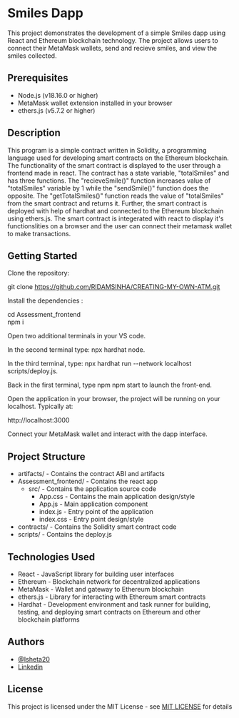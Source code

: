 
# Smiles Dapp

This project demonstrates the development of a simple Smiles dapp using React and Ethereum blockchain technology. The project allows users to connect their MetaMask wallets, send and recieve smiles, and view the smiles collected.

## Prerequisites
- Node.js (v18.16.0 or higher)        
- MetaMask wallet extension installed in your browser   
- ethers.js (v5.7.2 or higher)
## Description
This program is a simple contract written in Solidity, a programming language used for developing smart contracts on the Ethereum blockchain. The functionality of the smart contract is displayed to the user through a frontend made in react. The contract has a state variable, "totalSmiles" and has three functions. The "recieveSmile()" function increases value of "totalSmiles" variable by 1 while the "sendSmile()" function does the opposite. The "getTotalSmiles()" function reads the value of "totalSmiles" from the smart contract and returns it. Further, the smart contract is deployed with help of hardhat and connected to the Ethereum blockchain using ethers.js. The smart contract is integerated with react to display it's functionslities on a browser and the user can connect their metamask wallet to make transactions.


## Getting Started

Clone the repository:

git clone <https://github.com/RIDAMSINHA/CREATING-MY-OWN-ATM.git>

Install the dependencies :

cd Assessment_frontend           
npm i

Open two additional terminals in your VS code.

In the second terminal type: npx hardhat node.

In the third terminal, type: npx hardhat run --network localhost scripts/deploy.js.

Back in the first terminal, type npm npm start to launch the front-end.

Open the application in your browser, the project will be running on your localhost. Typically at:

http://localhost:3000

Connect your MetaMask wallet and interact with the dapp interface.
## Project Structure

- artifacts/ - Contains the contract ABI and artifacts
- Assessment_frontend/ - Contains the react app
  - src/ - Contains the application source code
    - App.css - Contains the main application design/style
    - App.js - Main application component
    - index.js - Entry point of the application
    - index.css - Entry point design/style
- contracts/ - Contains the Solidity smart contract code
- scripts/ - Contains the deploy.js
## Technologies Used
- React - JavaScript library for building user interfaces  
- Ethereum - Blockchain network for decentralized applications  
- MetaMask - Wallet and gateway to Ethereum blockchain  
- ethers.js - Library for interacting with Ethereum smart contracts  
- Hardhat - Development environment and task runner for building, testing, and deploying smart contracts on Ethereum and other blockchain platforms
## Authors

- [@Isheta20](https://github.com/Isheta20)
- [Linkedin](www.linkedin.com/in/isheta-aggarwal-76a91b230)




## License

This project is licensed under the MIT License - see [MIT LICENSE](https://github.com/Isheta20/ETHAssessement/blob/main/LICENSE)
 for details

